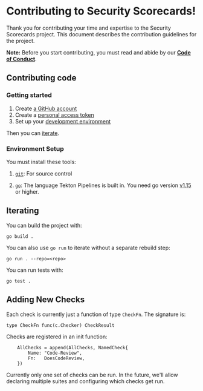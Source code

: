 # Contributing to Security Scorecards!

Thank you for contributing your time and expertise to the Security Scorecards project.
This document describes the contribution guidelines for the project.

**Note:** Before you start contributing, you must read and abide by our **[Code of Conduct](./CODE_OF_CONDUCT.md)**.

## Contributing code

### Getting started

1.  Create [a GitHub account](https://github.com/join)
1.  Create a [personal access token](https://docs.github.com/en/free-pro-team@latest/developers/apps/about-apps#personal-access-tokens)
1.  Set up your [development environment](#environment-setup)

Then you can [iterate](#iterating).
    
### Environment Setup

You must install these tools:

1.  [`git`](https://help.github.com/articles/set-up-git/): For source control

1.  [`go`](https://golang.org/doc/install): The language Tekton Pipelines is
    built in. You need go version [v1.15](https://golang.org/dl/) or higher.

## Iterating

You can build the project with:

```shell
go build .
```

You can also use `go run` to iterate without a separate rebuild step:

```shell
go run . --repo=<repo>
```

You can run tests with:

```shell
go test .
```

## Adding New Checks

Each check is currently just a function of type `CheckFn`.
The signature is:

```golang
type CheckFn func(c.Checker) CheckResult
```

Checks are registered in an init function:

```golang
	AllChecks = append(AllChecks, NamedCheck{
		Name: "Code-Review",
		Fn:   DoesCodeReview,
	})
```

Currently only one set of checks can be run.
In the future, we'll allow declaring multiple suites and configuring which checks get run.
